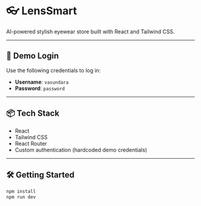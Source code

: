 # 👓 LensSmart

AI-powered stylish eyewear store built with React and Tailwind CSS.

---

## 🔐 Demo Login

Use the following credentials to log in:

- **Username**: `vasundara`
- **Password**: `password`

---

## 📦 Tech Stack

- React
- Tailwind CSS
- React Router
- Custom authentication (hardcoded demo credentials)

---

## 🛠️ Getting Started

```bash
npm install
npm run dev
